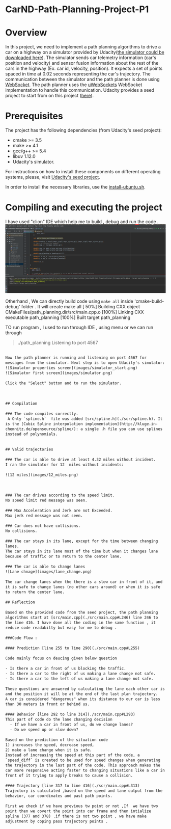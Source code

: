 # CarND-Path-Planning-Project-P1


# Overview

In this project, we need to implement a path planning algorithms to drive a car on a highway on a simulator provided by Udacity([the simulator could be downloaded here](https://github.com/udacity/self-driving-car-sim/releases/tag/T3_v1.2)). The simulator sends car telemetry information (car's position and velocity) and sensor fusion information about the rest of the cars in the highway (Ex. car id, velocity, position). It expects a set of points spaced in time at 0.02 seconds representing the car's trajectory. The communication between the simulator and the path planner is done using [WebSocket](https://en.wikipedia.org/wiki/WebSocket). The path planner uses the [uWebSockets](https://github.com/uNetworking/uWebSockets) WebSocket implementation to handle this communication. Udacity provides a seed project to start from on this project ([here](https://github.com/udacity/CarND-Path-Planning-Project)).

# Prerequisites

The project has the following dependencies (from Udacity's seed project):

- cmake >= 3.5
- make >= 4.1
- gcc/g++ >= 5.4
- libuv 1.12.0
- Udacity's simulator.

For instructions on how to install these components on different operating systems, please, visit [Udacity's seed project](https://github.com/udacity/CarND-Path-Planning-Project). 

In order to install the necessary libraries, use the [install-ubuntu.sh](./install-ubuntu.sh).

# Compiling and executing the project
I have used "clion" IDE which help me to build , debug and run the code .
![IDE](images/clion_IDE.png)

Otherhand , We can directly  build code using `make all` inside 'cmake-build-debug' folder . It will create 
make all
[ 50%] Building CXX object CMakeFiles/path_planning.dir/src/main.cpp.o
[100%] Linking CXX executable path_planning
[100%] Built target path_planning



TO run program , I used to run through IDE , using menu or we can run  through 
> ./path_planning
Listening to port 4567
```

Now the path planner is running and listening on port 4567 for messages from the simulator. Next step is to open Udacity's simulator:
![Simulator properties screen](images/simulator_start.png)
![Simulator first screen](images/simulator.png)

Click the "Select" button and to run the simulator.



## Compilation

### The code compiles correctly.
 A Only `spline.h`  file was added [src/spline.h](./scr/spline.h). It is the [Cubic Spline interpolation implementation](http://kluge.in-chemnitz.de/opensource/spline/): a single .h file you can use splines instead of polynomials. 


## Valid trajectories

### The car is able to drive at least 4.32 miles without incident.
I ran the simulator for 12  miles without incidents:

![12 miles](images/12_miles.png)



### The car drives according to the speed limit.
No speed limit red message was seen.

### Max Acceleration and Jerk are not Exceeded.
Max jerk red message was not seen.

### Car does not have collisions.
No collisions.

### The car stays in its lane, except for the time between changing lanes.
The car stays in its lane most of the time but when it changes lane because of traffic or to return to the center lane.

### The car is able to change lanes
![Lane chnage](images/lane_change.png)

The car change lanes when the there is a slow car in front of it, and it is safe to change lanes (no other cars around) or when it is safe to return the center lane.

## Reflection

Based on the provided code from the seed project, the path planning algorithms start at [src/main.cpp](./src/main.cpp#L246) line 246 to the line 416. I have done all the coding in the same function , it reduce code readabilty but easy for me to debug . 

###Code Flow : 

#### Prediction [line 255 to line 290](./src/main.cpp#L255)

Code mainly focus on deucing given below question 

- Is there a car in front of us blocking the traffic.
- Is there a car to the right of us making a lane change not safe.
- Is there a car to the left of us making a lane change not safe.

These questions are answered by calculating the lane each other car is and the position it will be at the end of the last plan trajectory. 
A car is considered "dangerous" when its distance to our car is less than 30 meters in front or behind us.

#### Behavior [line 292 to line 314](./scr/main.cpp#L293)
This part of code do the lane changing decision 
  - If we have a car in front of us, do we change lanes?
  - Do we speed up or slow down?

Based on the prediction of the situation code 
1) increases the speed, decrease speed, 
2) make a lane change when it is safe. 
Instead of increasing the speed at this part of the code, a `speed_diff` is created to be used for speed changes when generating the trajectory in the last part of the code. This approach makes the car more responsive acting faster to changing situations like a car in front of it trying to apply breaks to cause a collision.

#### Trajectory [line 317 to line 416](./scr/main.cpp#L313)
Trajectory is calculated ,based on the speed and lane output from the behavior, car coordinates and past path points.

First we check if we have previous tw point or not ,If  we have two point then we covert the point into car frame and then intialize spline (377 and 378) .if there is not two point , we have make adjustment by coping pass trajectory points .


